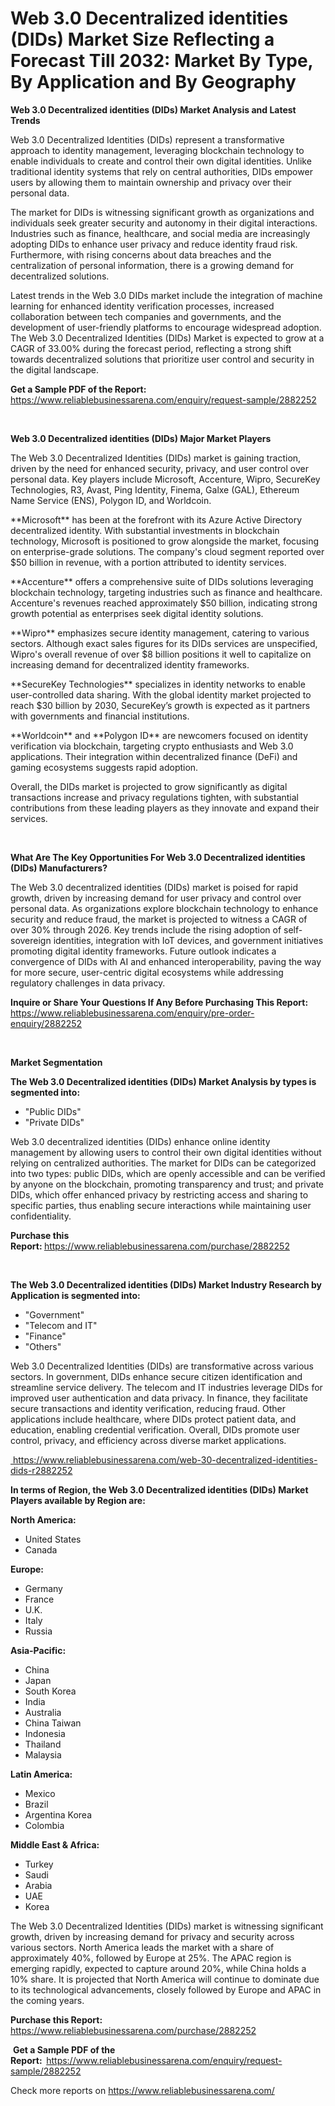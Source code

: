 <p><h1>Web 3.0 Decentralized identities (DIDs) Market Size Reflecting a Forecast Till 2032: Market By Type, By Application and By Geography</h1></p><p><strong>Web 3.0 Decentralized identities (DIDs) Market Analysis and Latest Trends</strong></p>
<p><p>Web 3.0 Decentralized Identities (DIDs) represent a transformative approach to identity management, leveraging blockchain technology to enable individuals to create and control their own digital identities. Unlike traditional identity systems that rely on central authorities, DIDs empower users by allowing them to maintain ownership and privacy over their personal data.</p><p>The market for DIDs is witnessing significant growth as organizations and individuals seek greater security and autonomy in their digital interactions. Industries such as finance, healthcare, and social media are increasingly adopting DIDs to enhance user privacy and reduce identity fraud risk. Furthermore, with rising concerns about data breaches and the centralization of personal information, there is a growing demand for decentralized solutions.</p><p>Latest trends in the Web 3.0 DIDs market include the integration of machine learning for enhanced identity verification processes, increased collaboration between tech companies and governments, and the development of user-friendly platforms to encourage widespread adoption. The Web 3.0 Decentralized Identities (DIDs) Market is expected to grow at a CAGR of 33.00% during the forecast period, reflecting a strong shift towards decentralized solutions that prioritize user control and security in the digital landscape.</p></p>
<p><strong>Get a Sample PDF of the Report:&nbsp;</strong> <a href="https://www.reliablebusinessarena.com/enquiry/request-sample/2882252?utm_campaign=2529&utm_medium=2&utm_source=Github&utm_content=ia&utm_term=13032025&utm_id=web-30-decentralized-identities-dids">https://www.reliablebusinessarena.com/enquiry/request-sample/2882252</a></p>
<p>&nbsp;</p>
<p><strong>Web 3.0 Decentralized identities (DIDs) Major Market Players</strong></p>
<p><p>The Web 3.0 Decentralized Identities (DIDs) market is gaining traction, driven by the need for enhanced security, privacy, and user control over personal data. Key players include Microsoft, Accenture, Wipro, SecureKey Technologies, R3, Avast, Ping Identity, Finema, Galxe (GAL), Ethereum Name Service (ENS), Polygon ID, and Worldcoin.</p><p>**Microsoft** has been at the forefront with its Azure Active Directory decentralized identity. With substantial investments in blockchain technology, Microsoft is positioned to grow alongside the market, focusing on enterprise-grade solutions. The company's cloud segment reported over $50 billion in revenue, with a portion attributed to identity services.</p><p>**Accenture** offers a comprehensive suite of DIDs solutions leveraging blockchain technology, targeting industries such as finance and healthcare. Accenture's revenues reached approximately $50 billion, indicating strong growth potential as enterprises seek digital identity solutions.</p><p>**Wipro** emphasizes secure identity management, catering to various sectors. Although exact sales figures for its DIDs services are unspecified, Wipro's overall revenue of over $8 billion positions it well to capitalize on increasing demand for decentralized identity frameworks.</p><p>**SecureKey Technologies** specializes in identity networks to enable user-controlled data sharing. With the global identity market projected to reach $30 billion by 2030, SecureKey’s growth is expected as it partners with governments and financial institutions.</p><p>**Worldcoin** and **Polygon ID** are newcomers focused on identity verification via blockchain, targeting crypto enthusiasts and Web 3.0 applications. Their integration within decentralized finance (DeFi) and gaming ecosystems suggests rapid adoption.</p><p>Overall, the DIDs market is projected to grow significantly as digital transactions increase and privacy regulations tighten, with substantial contributions from these leading players as they innovate and expand their services.</p></p>
<p>&nbsp;</p>
<p><strong>What Are The Key Opportunities For Web 3.0 Decentralized identities (DIDs) Manufacturers?</strong></p>
<p><p>The Web 3.0 decentralized identities (DIDs) market is poised for rapid growth, driven by increasing demand for user privacy and control over personal data. As organizations explore blockchain technology to enhance security and reduce fraud, the market is projected to witness a CAGR of over 30% through 2026. Key trends include the rising adoption of self-sovereign identities, integration with IoT devices, and government initiatives promoting digital identity frameworks. Future outlook indicates a convergence of DIDs with AI and enhanced interoperability, paving the way for more secure, user-centric digital ecosystems while addressing regulatory challenges in data privacy.</p></p>
<p><strong>Inquire or Share Your Questions If Any Before Purchasing This Report:</strong> <a href="https://www.reliablebusinessarena.com/enquiry/pre-order-enquiry/2882252?utm_campaign=2529&utm_medium=2&utm_source=Github&utm_content=ia&utm_term=13032025&utm_id=web-30-decentralized-identities-dids">https://www.reliablebusinessarena.com/enquiry/pre-order-enquiry/2882252</a></p>
<p>&nbsp;</p>
<p><strong>Market Segmentation</strong></p>
<p><strong>The Web 3.0 Decentralized identities (DIDs) Market Analysis by types is segmented into:</strong></p>
<p><ul><li>"Public DIDs"</li><li>"Private DIDs"</li></ul></p>
<p><p>Web 3.0 decentralized identities (DIDs) enhance online identity management by allowing users to control their own digital identities without relying on centralized authorities. The market for DIDs can be categorized into two types: public DIDs, which are openly accessible and can be verified by anyone on the blockchain, promoting transparency and trust; and private DIDs, which offer enhanced privacy by restricting access and sharing to specific parties, thus enabling secure interactions while maintaining user confidentiality.</p></p>
<p><strong>Purchase this Report:&nbsp;</strong><a href="https://www.reliablebusinessarena.com/purchase/2882252?utm_campaign=2529&utm_medium=2&utm_source=Github&utm_content=ia&utm_term=13032025&utm_id=web-30-decentralized-identities-dids">https://www.reliablebusinessarena.com/purchase/2882252</a></p>
<p>&nbsp;</p>
<p><strong>The Web 3.0 Decentralized identities (DIDs) Market Industry Research by Application is segmented into:</strong></p>
<p><ul><li>"Government"</li><li>"Telecom and IT"</li><li>"Finance"</li><li>"Others"</li></ul></p>
<p><p>Web 3.0 Decentralized Identities (DIDs) are transformative across various sectors. In government, DIDs enhance secure citizen identification and streamline service delivery. The telecom and IT industries leverage DIDs for improved user authentication and data privacy. In finance, they facilitate secure transactions and identity verification, reducing fraud. Other applications include healthcare, where DIDs protect patient data, and education, enabling credential verification. Overall, DIDs promote user control, privacy, and efficiency across diverse market applications.</p></p>
<p><a href="https://www.reliablebusinessarena.com/web-30-decentralized-identities-dids-r2882252?utm_campaign=2529&utm_medium=2&utm_source=Github&utm_content=ia&utm_term=13032025&utm_id=web-30-decentralized-identities-dids">&nbsp;https://www.reliablebusinessarena.com/web-30-decentralized-identities-dids-r2882252</a></p>
<p><strong>In terms of Region, the Web 3.0 Decentralized identities (DIDs) Market Players available by Region are:</strong></p>
<p>
    <p> <strong> North America: </strong>
        <ul>
            <li>United States</li>
            <li>Canada</li>
        </ul>
        </p> 
    <p> <strong> Europe: </strong>
        <ul>
            <li>Germany</li>
            <li>France</li>
            <li>U.K.</li>
            <li>Italy</li>
            <li>Russia</li>
        </ul>
        </p> 
    <p> <strong> Asia-Pacific: </strong>
        <ul>
            <li>China</li>
            <li>Japan</li>
            <li>South Korea</li>
            <li>India</li>
            <li>Australia</li>
            <li>China Taiwan</li>
            <li>Indonesia</li>
            <li>Thailand</li>
            <li>Malaysia</li>
        </ul>
        </p> 
    <p> <strong> Latin America: </strong>
        <ul>
            <li>Mexico</li>
            <li>Brazil</li>
            <li>Argentina Korea</li>
            <li>Colombia</li>
        </ul>
        </p> 
    <p> <strong> Middle East & Africa: </strong>
        <ul>
            <li>Turkey</li>
            <li>Saudi</li>
            <li>Arabia</li>
            <li>UAE</li>
            <li>Korea</li>
        </ul>
    </p>
    </p>
<p><p>The Web 3.0 Decentralized Identities (DIDs) market is witnessing significant growth, driven by increasing demand for privacy and security across various sectors. North America leads the market with a share of approximately 40%, followed by Europe at 25%. The APAC region is emerging rapidly, expected to capture around 20%, while China holds a 10% share. It is projected that North America will continue to dominate due to its technological advancements, closely followed by Europe and APAC in the coming years.</p></p>
<p><strong>Purchase this Report: </strong><a href="https://www.reliablebusinessarena.com/purchase/2882252?utm_campaign=2529&utm_medium=2&utm_source=Github&utm_content=ia&utm_term=13032025&utm_id=web-30-decentralized-identities-dids">https://www.reliablebusinessarena.com/purchase/2882252</a></p>
<p>&nbsp;<strong>Get a Sample PDF of the Report:&nbsp;&nbsp;</strong><a href="https://www.reliablebusinessarena.com/enquiry/request-sample/2882252?utm_campaign=2529&utm_medium=2&utm_source=Github&utm_content=ia&utm_term=13032025&utm_id=web-30-decentralized-identities-dids">https://www.reliablebusinessarena.com/enquiry/request-sample/2882252</a></p>
<p><strong></strong></p>
<p>Check more reports on <a href="https://www.reliablebusinessarena.com/?utm_campaign=2529&utm_medium=2&utm_source=Github&utm_content=ia&utm_term=13032025&utm_id=web-30-decentralized-identities-dids">https://www.reliablebusinessarena.com/</a></p>